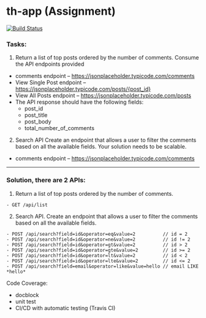 th-app (Assignment)
===

[![Build Status](https://travis-ci.org/k2levin/th-app.svg?branch=master)](https://travis-ci.org/k2levin/th-app)

### Tasks:
1. Return a list of top posts ordered by the number of comments. Consume the API endpoints provided
- comments endpoint – https://jsonplaceholder.typicode.com/comments
- View Single Post endpoint – https://jsonplaceholder.typicode.com/posts/{post_id}
- View All Posts endpoint – https://jsonplaceholder.typicode.com/posts
- The API response should have the following fields:
  - post_id
  - post_title
  - post_body
  - total_number_of_comments
  
2. Search API Create an endpoint that allows a user to filter the comments based on all the available fields. Your solution needs to be scalable.
  - comments endpoint – https://jsonplaceholder.typicode.com/comments

***

### Solution, there are 2 APIs:
1. Return a list of top posts ordered by the number of comments.
```
- GET /api/list
```

2. Search API. Create an endpoint that allows a user to filter the comments based on all the available fields.
```
- POST /api/search?field=id&operator=eq&value=2          // id = 2
- POST /api/search?field=id&operator=ne&value=2          // id != 2
- POST /api/search?field=id&operator=gt&value=2          // id > 2
- POST /api/search?field=id&operator=gte&value=2         // id >= 2
- POST /api/search?field=id&operator=lt&value=2          // id < 2
- POST /api/search?field=id&operator=lte&value=2         // id <= 2
- POST /api/search?field=email&operator=like&value=hello // email LIKE *hello*
```

Code Coverage:
- docblock
- unit test
- CI/CD with automatic testing (Travis CI)
